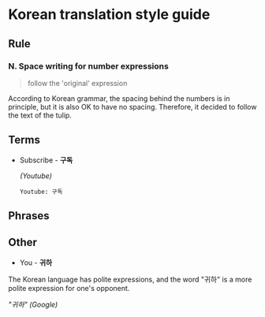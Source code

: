 # Korean translation style guide

## Rule
### N. Space writing for number expressions
> follow the 'original' expression

According to Korean grammar, the spacing behind the numbers is in principle, but it is also OK to have no spacing. Therefore, it decided to follow the text of the tulip.

## Terms
* Subscribe - **구독**

   *(Youtube)*

   `Youtube: 구독`

## Phrases

## Other

* You - **귀하**

The Korean language has polite expressions, and the word "귀하" is a more polite expression for one's opponent.

*"귀하" (Google)*
